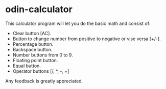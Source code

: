 # odin-calculator

This calculator program will let you do the basic math and consist of:
- Clear button [AC].
- Button to change number from positive to negative or vise versa [+/-].
- Percentage button.
- Backspace button.
- Number buttons from 0 to 9.
- Floating point button.
- Equal button.
- Operator buttons [/, *, -, +]

Any feedback is greatly appreciated.
